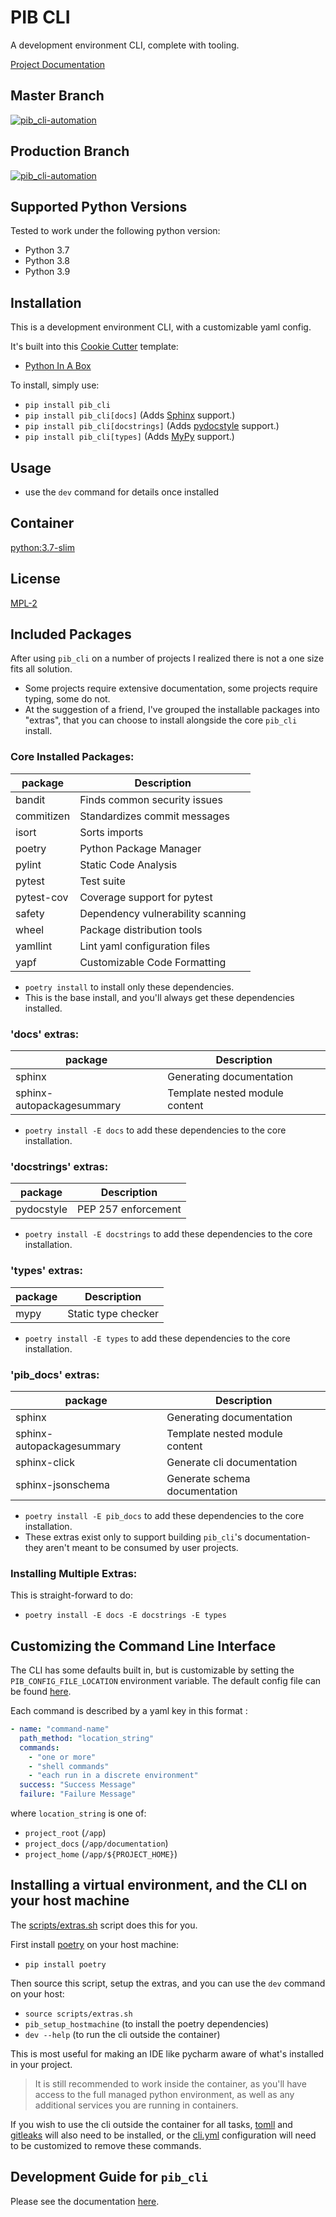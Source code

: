 # PIB CLI

A development environment CLI, complete with tooling.

[Project Documentation](https://pib_cli.readthedocs.io/en/latest/)

## Master Branch

[![pib_cli-automation](https://github.com/niall-byrne/pib_cli/workflows/pib_cli%20Automation/badge.svg?branch=master)](https://github.com/niall-byrne/pib_cli/actions)

## Production Branch

[![pib_cli-automation](https://github.com/niall-byrne/pib_cli/workflows/pib_cli%20Automation/badge.svg?branch=production)](https://github.com/niall-byrne/pib_cli/actions)

## Supported Python Versions

Tested to work under the following python version:
- Python 3.7
- Python 3.8
- Python 3.9

## Installation

This is a development environment CLI, with a customizable yaml config.

It's built into this [Cookie Cutter](https://github.com/cookiecutter/cookiecutter) template:

- [Python In A Box](https://github.com/niall-byrne/python-in-a-box)

To install, simply use: 
- `pip install pib_cli`
- `pip install pib_cli[docs]` (Adds [Sphinx](https://www.sphinx-doc.org/en/master/) support.)
- `pip install pib_cli[docstrings]` (Adds [pydocstyle](http://www.pydocstyle.org/en/stable/) support.)
- `pip install pib_cli[types]` (Adds [MyPy](http://mypy-lang.org/) support.)

## Usage

- use the `dev` command for details once installed

## Container

[python:3.7-slim](https://github.com/docker-library/repo-info/blob/master/repos/python/remote/3.7-slim.md)

## License

[MPL-2](https://github.com/niall-byrne/pib_cli/blob/master/LICENSE)

## Included Packages

After using `pib_cli` on a number of projects I realized there is not a one size fits all solution.  

- Some projects require extensive documentation, some projects require typing, some do not.
- At the suggestion of a friend, I've grouped the installable packages into "extras", that you can choose to install alongside the core `pib_cli` install.

### Core Installed Packages:
| package    | Description                       |
| ---------- | --------------------------------- |
| bandit     | Finds common security issues      |
| commitizen | Standardizes commit messages      |
| isort      | Sorts imports                     |
| poetry     | Python Package Manager            |
| pylint     | Static Code Analysis              |
| pytest     | Test suite                        |
| pytest-cov | Coverage support for pytest       |
| safety     | Dependency vulnerability scanning |
| wheel      | Package distribution tools        |
| yamllint   | Lint yaml configuration files     |
| yapf       | Customizable Code Formatting      |

- `poetry install` to install only these dependencies.
- This is the base install, and you'll always get these dependencies installed.

### 'docs' extras:
| package    | Description                       |
| ---------- | --------------------------------- |
| sphinx     | Generating documentation          |
| sphinx-autopackagesummary | Template nested module content |

- `poetry install -E docs` to add these dependencies to the core installation.

### 'docstrings' extras:
| package    | Description                       |
| ---------- | --------------------------------- |
| pydocstyle | PEP 257 enforcement               |

- `poetry install -E docstrings` to add these dependencies to the core installation.

### 'types' extras:
| package    | Description                       |
| ---------- | --------------------------------- |
| mypy       | Static type checker               |

- `poetry install -E types` to add these dependencies to the core installation.

### 'pib_docs' extras:
| package    | Description                       |
| ---------- | --------------------------------- |
| sphinx     | Generating documentation          |
| sphinx-autopackagesummary | Template nested module content     |
| sphinx-click              | Generate cli documentation         |
| sphinx-jsonschema         | Generate schema documentation      |

- `poetry install -E pib_docs` to add these dependencies to the core installation.
- These extras exist only to support building `pib_cli`'s documentation- they aren't meant to be consumed by user projects.

### Installing Multiple Extras:

This is straight-forward to do:
- `poetry install -E docs -E docstrings -E types`

## Customizing the Command Line Interface

The CLI has some defaults built in, but is customizable by setting the `PIB_CONFIG_FILE_LOCATION` environment variable.
The default config file can be found [here](https://github.com/niall-byrne/pib_cli/blob/master/pib_cli/config/config.yml).

Each command is described by a yaml key in this format :

```yaml
- name: "command-name"
  path_method: "location_string"
  commands:
    - "one or more"
    - "shell commands"
    - "each run in a discrete environment"
  success: "Success Message"
  failure: "Failure Message"
```

where `location_string` is one of:

- `project_root` (`/app`)
- `project_docs` (`/app/documentation`)
- `project_home` (`/app/${PROJECT_HOME}`)

## Installing a virtual environment, and the CLI on your host machine

The [scripts/extras.sh](https://github.com/niall-byrne/pib_cli/blob/master/scripts/extras.sh) script does this for you.

First install [poetry](https://python-poetry.org/) on your host machine:
- `pip install poetry`

Then source this script, setup the extras, and you can use the `dev` command on your host:
- `source scripts/extras.sh`
- `pib_setup_hostmachine` (to install the poetry dependencies)  
- `dev --help` (to run the cli outside the container)

This is most useful for making an IDE like pycharm aware of what's installed in your project.

> It is still recommended to work inside the container, as you'll have access to the full managed python environment, 
> as well as any additional services you are running in containers.  

If you wish to use the cli outside the container for all tasks, [tomll](https://github.com/pelletier/go-toml) and [gitleaks](https://github.com/zricethezav/gitleaks) will also need to be installed, or the [cli.yml](https://github.com/niall-byrne/pib_cli/blob/master/assets/cli.yml) configuration will need to be customized to remove these commands.

## Development Guide for `pib_cli`

Please see the documentation [here](https://github.com/niall-byrne/pib_cli/blob/master/CONTRIBUTING.md).

